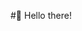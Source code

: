 #👋 Hello there!


<!--
**Pat-Tee/Pat-Tee** is a ✨ _special_ ✨ repository because its `README.md` (this file) appears on your GitHub profile.

-->
